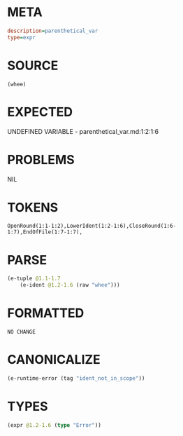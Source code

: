 # META
~~~ini
description=parenthetical_var
type=expr
~~~
# SOURCE
~~~roc
(whee)
~~~
# EXPECTED
UNDEFINED VARIABLE - parenthetical_var.md:1:2:1:6
# PROBLEMS
NIL
# TOKENS
~~~zig
OpenRound(1:1-1:2),LowerIdent(1:2-1:6),CloseRound(1:6-1:7),EndOfFile(1:7-1:7),
~~~
# PARSE
~~~clojure
(e-tuple @1.1-1.7
	(e-ident @1.2-1.6 (raw "whee")))
~~~
# FORMATTED
~~~roc
NO CHANGE
~~~
# CANONICALIZE
~~~clojure
(e-runtime-error (tag "ident_not_in_scope"))
~~~
# TYPES
~~~clojure
(expr @1.2-1.6 (type "Error"))
~~~
